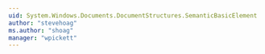 ```yaml
---
uid: System.Windows.Documents.DocumentStructures.SemanticBasicElement
author: "stevehoag"
ms.author: "shoag"
manager: "wpickett"
---
```

